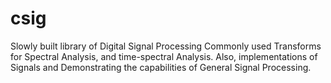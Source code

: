 # csig
Slowly built library of Digital Signal Processing Commonly used Transforms for Spectral Analysis, and time-spectral Analysis. Also, implementations of Signals and Demonstrating the capabilities of General Signal Processing. 
